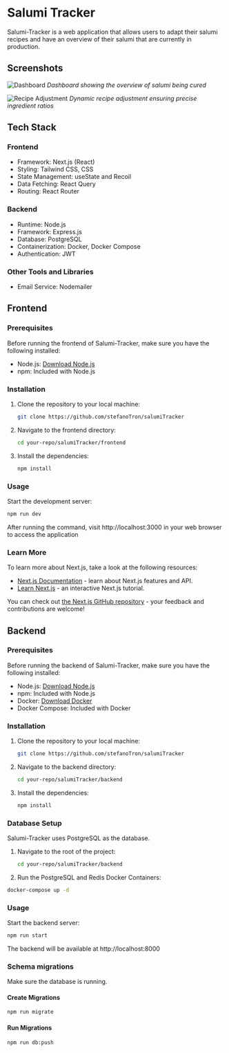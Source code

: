 # Salumi Tracker

Salumi-Tracker is a web application that allows users to adapt their salumi recipes and have an overview of their salumi that are currently in production.
## Screenshots
![Dashboard](https://github.com/leonhardSensi/salumiTracker/assets/108275034/8abc6826-eef6-49bd-9d96-138b1feb3ef0.png)
*Dashboard showing the overview of salumi being cured*

![Recipe Adjustment](https://github.com/leonhardSensi/salumiTracker/assets/108275034/4a261419-1a8d-45e1-a647-f5ff41ea76c2.png)
*Dynamic recipe adjustment ensuring precise ingredient ratios*

## Tech Stack
### Frontend 
- Framework: Next.js (React)
- Styling: Tailwind CSS, CSS
- State Management: useState and Recoil
- Data Fetching: React Query
- Routing: React Router

### Backend
- Runtime: Node.js
- Framework: Express.js
- Database: PostgreSQL
- Containerization: Docker, Docker Compose
- Authentication: JWT

### Other Tools and Libraries
- Email Service: Nodemailer

## Frontend

### Prerequisites

Before running the frontend of Salumi-Tracker, make sure you have the following installed:

- Node.js: [Download Node.js](https://nodejs.org/)
- npm: Included with Node.js

### Installation

1.  Clone the repository to your local machine:

    ```bash
    git clone https://github.com/stefanoTron/salumiTracker
    ```

2.  Navigate to the frontend directory:

    ```bash
    cd your-repo/salumiTracker/frontend
    ```

3.  Install the dependencies:
    ```bash
    npm install
    ```

### Usage

Start the development server:

```bash
npm run dev
```

After running the command, visit http://localhost:3000 in your web browser to access the application

### Learn More

To learn more about Next.js, take a look at the following resources:

- [Next.js Documentation](https://nextjs.org/docs) - learn about Next.js features and API.
- [Learn Next.js](https://nextjs.org/learn) - an interactive Next.js tutorial.

You can check out [the Next.js GitHub repository](https://github.com/vercel/next.js/) - your feedback and contributions are welcome!

## Backend

### Prerequisites

Before running the backend of Salumi-Tracker, make sure you have the following installed:

- Node.js: [Download Node.js](https://nodejs.org)
- npm: Included with Node.js
- Docker: [Download Docker](https://www.docker.com)
- Docker Compose: Included with Docker

### Installation

1.  Clone the repository to your local machine:

    ```bash
    git clone https://github.com/stefanoTron/salumiTracker
    ```

2.  Navigate to the backend directory:
    ```bash
    cd your-repo/salumiTracker/backend
    ```
3.  Install the dependencies:
    ```bash
    npm install
    ```

### Database Setup

Salumi-Tracker uses PostgreSQL as the database.

1. Navigate to the root of the project:

   ```bash
   cd your-repo/salumiTracker/backend
   ```

2. Run the PostgreSQL and Redis Docker Containers:

```bash
docker-compose up -d
```

### Usage

Start the backend server:

```bash
npm run start
```

The backend will be available at http://localhost:8000

### Schema migrations

Make sure the database is running.

#### Create Migrations

```bash
npm run migrate
```

#### Run Migrations

```bash
npm run db:push
```
